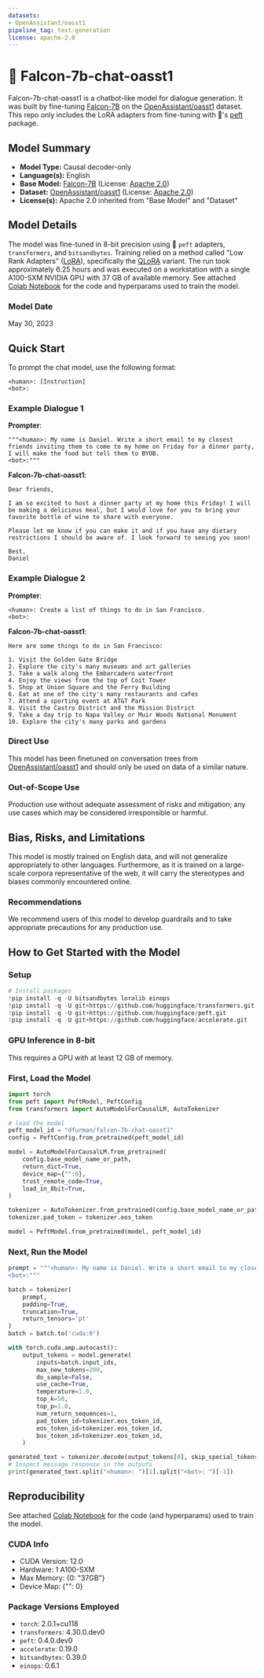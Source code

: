 ```yaml
---
datasets:
- OpenAssistant/oasst1
pipeline_tag: text-generation
license: apache-2.0
---
```


# 🚀 Falcon-7b-chat-oasst1

Falcon-7b-chat-oasst1 is a chatbot-like model for dialogue generation. It was built by fine-tuning [Falcon-7B](https://huggingface.co/tiiuae/falcon-7b) on the [OpenAssistant/oasst1](https://huggingface.co/datasets/OpenAssistant/oasst1) dataset. This repo only includes the LoRA adapters from fine-tuning with 🤗's [peft](https://github.com/huggingface/peft) package. 

## Model Summary

- **Model Type:** Causal decoder-only
- **Language(s):** English
- **Base Model:** [Falcon-7B](https://huggingface.co/tiiuae/falcon-7b) (License: [Apache 2.0](https://huggingface.co/tiiuae/falcon-7b#license))
- **Dataset:** [OpenAssistant/oasst1](https://huggingface.co/datasets/OpenAssistant/oasst1) (License: [Apache 2.0](https://huggingface.co/datasets/OpenAssistant/oasst1/blob/main/LICENSE))
- **License(s):** Apache 2.0 inherited from "Base Model" and "Dataset"

## Model Details

The model was fine-tuned in 8-bit precision using 🤗 `peft` adapters, `transformers`, and `bitsandbytes`. Training relied on a method called "Low Rank Adapters" ([LoRA](https://arxiv.org/pdf/2106.09685.pdf)), specifically the [QLoRA](https://arxiv.org/abs/2305.14314) variant. The run took approximately 6.25 hours and was executed on a workstation with a single A100-SXM NVIDIA GPU with 37 GB of available memory. See attached [Colab Notebook](https://huggingface.co/dfurman/falcon-7b-chat-oasst1/blob/main/finetune_falcon7b_oasst1_with_bnb_peft.ipynb) for the code and hyperparams used to train the model. 

### Model Date

May 30, 2023

## Quick Start

To prompt the chat model, use the following format:

```
<human>: [Instruction]
<bot>:
```

### Example Dialogue 1

**Prompter**:
```
"""<human>: My name is Daniel. Write a short email to my closest friends inviting them to come to my home on Friday for a dinner party, I will make the food but tell them to BYOB.
<bot>:"""
```

**Falcon-7b-chat-oasst1**:
```
Dear friends,

I am so excited to host a dinner party at my home this Friday! I will be making a delicious meal, but I would love for you to bring your favorite bottle of wine to share with everyone.

Please let me know if you can make it and if you have any dietary restrictions I should be aware of. I look forward to seeing you soon!

Best,
Daniel
```

### Example Dialogue 2

**Prompter**:
```
<human>: Create a list of things to do in San Francisco.
<bot>:
```

**Falcon-7b-chat-oasst1**:
```
Here are some things to do in San Francisco:

1. Visit the Golden Gate Bridge
2. Explore the city's many museums and art galleries
3. Take a walk along the Embarcadero waterfront
4. Enjoy the views from the top of Coit Tower
5. Shop at Union Square and the Ferry Building
6. Eat at one of the city's many restaurants and cafes
7. Attend a sporting event at AT&T Park
8. Visit the Castro District and the Mission District
9. Take a day trip to Napa Valley or Muir Woods National Monument
10. Explore the city's many parks and gardens
```

### Direct Use

This model has been finetuned on conversation trees from [OpenAssistant/oasst1](https://huggingface.co/datasets/OpenAssistant/oasst1) and should only be used on data of a similar nature.

### Out-of-Scope Use

Production use without adequate assessment of risks and mitigation; any use cases which may be considered irresponsible or harmful. 

## Bias, Risks, and Limitations

This model is mostly trained on English data, and will not generalize appropriately to other languages. Furthermore, as it is trained on a large-scale corpora representative of the web, it will carry the stereotypes and biases commonly encountered online.

### Recommendations

We recommend users of this model to develop guardrails and to take appropriate precautions for any production use.

## How to Get Started with the Model

### Setup
```python
# Install packages
!pip install -q -U bitsandbytes loralib einops
!pip install -q -U git+https://github.com/huggingface/transformers.git 
!pip install -q -U git+https://github.com/huggingface/peft.git
!pip install -q -U git+https://github.com/huggingface/accelerate.git
```

### GPU Inference in 8-bit

This requires a GPU with at least 12 GB of memory.

### First, Load the Model

```python
import torch
from peft import PeftModel, PeftConfig
from transformers import AutoModelForCausalLM, AutoTokenizer

# load the model
peft_model_id = "dfurman/falcon-7b-chat-oasst1"
config = PeftConfig.from_pretrained(peft_model_id)

model = AutoModelForCausalLM.from_pretrained(
    config.base_model_name_or_path,
    return_dict=True,
    device_map={"":0},
    trust_remote_code=True,
    load_in_8bit=True,
)

tokenizer = AutoTokenizer.from_pretrained(config.base_model_name_or_path)
tokenizer.pad_token = tokenizer.eos_token

model = PeftModel.from_pretrained(model, peft_model_id)
```

### Next, Run the Model

```python
prompt = """<human>: My name is Daniel. Write a short email to my closest friends inviting them to come to my home on Friday for a dinner party, I will make the food but tell them to BYOB.
<bot>:"""

batch = tokenizer(
    prompt,
    padding=True,
    truncation=True,
    return_tensors='pt'
)
batch = batch.to('cuda:0')

with torch.cuda.amp.autocast():
    output_tokens = model.generate(
        inputs=batch.input_ids, 
        max_new_tokens=200,
        do_sample=False,
        use_cache=True,
        temperature=1.0,
        top_k=50,
        top_p=1.0,
        num_return_sequences=1,
        pad_token_id=tokenizer.eos_token_id,
        eos_token_id=tokenizer.eos_token_id,
        bos_token_id=tokenizer.eos_token_id,
    )

generated_text = tokenizer.decode(output_tokens[0], skip_special_tokens=True)
# Inspect message response in the outputs
print(generated_text.split("<human>: ")[1].split("<bot>: ")[-1])
```

## Reproducibility

See attached [Colab Notebook](https://huggingface.co/dfurman/falcon-7b-chat-oasst1/blob/main/finetune_falcon7b_oasst1_with_bnb_peft.ipynb) for the code (and hyperparams) used to train the model. 

### CUDA Info

- CUDA Version: 12.0
- Hardware: 1 A100-SXM
- Max Memory: {0: "37GB"}
- Device Map: {"": 0}

### Package Versions Employed

- `torch`: 2.0.1+cu118
- `transformers`: 4.30.0.dev0
- `peft`: 0.4.0.dev0
- `accelerate`: 0.19.0
- `bitsandbytes`: 0.39.0
- `einops`: 0.6.1